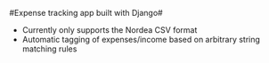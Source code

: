 #Expense tracking app built with Django#

- Currently only supports the Nordea CSV format
- Automatic tagging of expenses/income based on arbitrary string matching rules 
